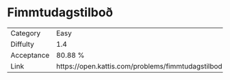 # Fimmtudagstilboð

<table>
    <tr>
        <td>Category</td>
        <td>Easy</td>
    </tr>
    <tr>
        <td>Diffulty</td>
        <td>1.4</td>
    </tr>
    <tr>
        <td>Acceptance</td>
        <td>80.88 %</td>
    </tr>
    <tr>
        <td>Link</td>
        <td>https://open.kattis.com/problems/fimmtudagstilbod</td>
    </tr>
</table>